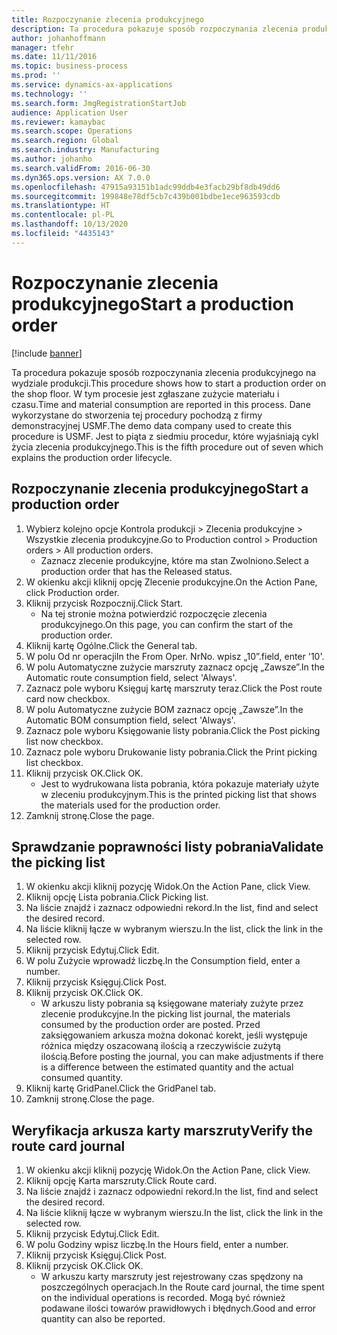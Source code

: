 ```yaml
---
title: Rozpoczynanie zlecenia produkcyjnego
description: Ta procedura pokazuje sposób rozpoczynania zlecenia produkcyjnego na wydziale produkcji.
author: johanhoffmann
manager: tfehr
ms.date: 11/11/2016
ms.topic: business-process
ms.prod: ''
ms.service: dynamics-ax-applications
ms.technology: ''
ms.search.form: JmgRegistrationStartJob
audience: Application User
ms.reviewer: kamaybac
ms.search.scope: Operations
ms.search.region: Global
ms.search.industry: Manufacturing
ms.author: johanho
ms.search.validFrom: 2016-06-30
ms.dyn365.ops.version: AX 7.0.0
ms.openlocfilehash: 47915a93151b1adc99ddb4e3facb29bf8db49dd6
ms.sourcegitcommit: 199848e78df5cb7c439b001bdbe1ece963593cdb
ms.translationtype: HT
ms.contentlocale: pl-PL
ms.lasthandoff: 10/13/2020
ms.locfileid: "4435143"
---
```

# <a name="start-a-production-order"></a><span data-ttu-id="1ff18-103">Rozpoczynanie zlecenia produkcyjnego</span><span class="sxs-lookup"><span data-stu-id="1ff18-103">Start a production order</span></span>

[!include [banner](../../includes/banner.md)]

<span data-ttu-id="1ff18-104">Ta procedura pokazuje sposób rozpoczynania zlecenia produkcyjnego na wydziale produkcji.</span><span class="sxs-lookup"><span data-stu-id="1ff18-104">This procedure shows how to start a production order on the shop floor.</span></span> <span data-ttu-id="1ff18-105">W tym procesie jest zgłaszane zużycie materiału i czasu.</span><span class="sxs-lookup"><span data-stu-id="1ff18-105">Time and material consumption are reported in this process.</span></span> <span data-ttu-id="1ff18-106">Dane wykorzystane do stworzenia tej procedury pochodzą z firmy demonstracyjnej USMF.</span><span class="sxs-lookup"><span data-stu-id="1ff18-106">The demo data company used to create this procedure is USMF.</span></span> <span data-ttu-id="1ff18-107">Jest to piąta z siedmiu procedur, które wyjaśniają cykl życia zlecenia produkcyjnego.</span><span class="sxs-lookup"><span data-stu-id="1ff18-107">This is the fifth procedure out of seven which explains the production order lifecycle.</span></span>


## <a name="start-a-production-order"></a><span data-ttu-id="1ff18-108">Rozpoczynanie zlecenia produkcyjnego</span><span class="sxs-lookup"><span data-stu-id="1ff18-108">Start a production order</span></span>
1. <span data-ttu-id="1ff18-109">Wybierz kolejno opcje Kontrola produkcji > Zlecenia produkcyjne > Wszystkie zlecenia produkcyjne.</span><span class="sxs-lookup"><span data-stu-id="1ff18-109">Go to Production control > Production orders > All production orders.</span></span>
    * <span data-ttu-id="1ff18-110">Zaznacz zlecenie produkcyjne, które ma stan Zwolniono.</span><span class="sxs-lookup"><span data-stu-id="1ff18-110">Select a production order that has the Released status.</span></span>  
2. <span data-ttu-id="1ff18-111">W okienku akcji kliknij opcję Zlecenie produkcyjne.</span><span class="sxs-lookup"><span data-stu-id="1ff18-111">On the Action Pane, click Production order.</span></span>
3. <span data-ttu-id="1ff18-112">Kliknij przycisk Rozpocznij.</span><span class="sxs-lookup"><span data-stu-id="1ff18-112">Click Start.</span></span>
    * <span data-ttu-id="1ff18-113">Na tej stronie można potwierdzić rozpoczęcie zlecenia produkcyjnego.</span><span class="sxs-lookup"><span data-stu-id="1ff18-113">On this page, you can confirm the start of the production order.</span></span>  
4. <span data-ttu-id="1ff18-114">Kliknij kartę Ogólne.</span><span class="sxs-lookup"><span data-stu-id="1ff18-114">Click the General tab.</span></span>
5. <span data-ttu-id="1ff18-115">W polu Od nr operacji</span><span class="sxs-lookup"><span data-stu-id="1ff18-115">In the From Oper.</span></span> <span data-ttu-id="1ff18-116">Nr</span><span class="sxs-lookup"><span data-stu-id="1ff18-116">No.</span></span> <span data-ttu-id="1ff18-117">wpisz „10”.</span><span class="sxs-lookup"><span data-stu-id="1ff18-117">field, enter '10'.</span></span>
6. <span data-ttu-id="1ff18-118">W polu Automatyczne zużycie marszruty zaznacz opcję „Zawsze”.</span><span class="sxs-lookup"><span data-stu-id="1ff18-118">In the Automatic route consumption field, select 'Always'.</span></span>
7. <span data-ttu-id="1ff18-119">Zaznacz pole wyboru Księguj kartę marszruty teraz.</span><span class="sxs-lookup"><span data-stu-id="1ff18-119">Click the Post route card now checkbox.</span></span>
8. <span data-ttu-id="1ff18-120">W polu Automatyczne zużycie BOM zaznacz opcję „Zawsze”.</span><span class="sxs-lookup"><span data-stu-id="1ff18-120">In the Automatic BOM consumption field, select 'Always'.</span></span>
9. <span data-ttu-id="1ff18-121">Zaznacz pole wyboru Księgowanie listy pobrania.</span><span class="sxs-lookup"><span data-stu-id="1ff18-121">Click the Post picking list now checkbox.</span></span>
10. <span data-ttu-id="1ff18-122">Zaznacz pole wyboru Drukowanie listy pobrania.</span><span class="sxs-lookup"><span data-stu-id="1ff18-122">Click the Print picking list checkbox.</span></span>
11. <span data-ttu-id="1ff18-123">Kliknij przycisk OK.</span><span class="sxs-lookup"><span data-stu-id="1ff18-123">Click OK.</span></span>
    * <span data-ttu-id="1ff18-124">Jest to wydrukowana lista pobrania, która pokazuje materiały użyte w zleceniu produkcyjnym.</span><span class="sxs-lookup"><span data-stu-id="1ff18-124">This is the printed picking list that shows the materials used for the production order.</span></span>  
12. <span data-ttu-id="1ff18-125">Zamknij stronę.</span><span class="sxs-lookup"><span data-stu-id="1ff18-125">Close the page.</span></span>

## <a name="validate-the-picking-list"></a><span data-ttu-id="1ff18-126">Sprawdzanie poprawności listy pobrania</span><span class="sxs-lookup"><span data-stu-id="1ff18-126">Validate the picking list</span></span>
1. <span data-ttu-id="1ff18-127">W okienku akcji kliknij pozycję Widok.</span><span class="sxs-lookup"><span data-stu-id="1ff18-127">On the Action Pane, click View.</span></span>
2. <span data-ttu-id="1ff18-128">Kliknij opcję Lista pobrania.</span><span class="sxs-lookup"><span data-stu-id="1ff18-128">Click Picking list.</span></span>
3. <span data-ttu-id="1ff18-129">Na liście znajdź i zaznacz odpowiedni rekord.</span><span class="sxs-lookup"><span data-stu-id="1ff18-129">In the list, find and select the desired record.</span></span>
4. <span data-ttu-id="1ff18-130">Na liście kliknij łącze w wybranym wierszu.</span><span class="sxs-lookup"><span data-stu-id="1ff18-130">In the list, click the link in the selected row.</span></span>
5. <span data-ttu-id="1ff18-131">Kliknij przycisk Edytuj.</span><span class="sxs-lookup"><span data-stu-id="1ff18-131">Click Edit.</span></span>
6. <span data-ttu-id="1ff18-132">W polu Zużycie wprowadź liczbę.</span><span class="sxs-lookup"><span data-stu-id="1ff18-132">In the Consumption field, enter a number.</span></span>
7. <span data-ttu-id="1ff18-133">Kliknij przycisk Księguj.</span><span class="sxs-lookup"><span data-stu-id="1ff18-133">Click Post.</span></span>
8. <span data-ttu-id="1ff18-134">Kliknij przycisk OK.</span><span class="sxs-lookup"><span data-stu-id="1ff18-134">Click OK.</span></span>
    * <span data-ttu-id="1ff18-135">W arkuszu listy pobrania są księgowane materiały zużyte przez zlecenie produkcyjne.</span><span class="sxs-lookup"><span data-stu-id="1ff18-135">In the picking list journal, the materials consumed by the production order are posted.</span></span> <span data-ttu-id="1ff18-136">Przed zaksięgowaniem arkusza można dokonać korekt, jeśli występuje różnica między oszacowaną ilością a rzeczywiście zużytą ilością.</span><span class="sxs-lookup"><span data-stu-id="1ff18-136">Before posting the journal, you can make adjustments if there is a difference between the estimated quantity and the actual consumed quantity.</span></span>  
9. <span data-ttu-id="1ff18-137">Kliknij kartę GridPanel.</span><span class="sxs-lookup"><span data-stu-id="1ff18-137">Click the GridPanel tab.</span></span>
10. <span data-ttu-id="1ff18-138">Zamknij stronę.</span><span class="sxs-lookup"><span data-stu-id="1ff18-138">Close the page.</span></span>

## <a name="verify-the-route-card-journal"></a><span data-ttu-id="1ff18-139">Weryfikacja arkusza karty marszruty</span><span class="sxs-lookup"><span data-stu-id="1ff18-139">Verify the route card journal</span></span>
1. <span data-ttu-id="1ff18-140">W okienku akcji kliknij pozycję Widok.</span><span class="sxs-lookup"><span data-stu-id="1ff18-140">On the Action Pane, click View.</span></span>
2. <span data-ttu-id="1ff18-141">Kliknij opcję Karta marszruty.</span><span class="sxs-lookup"><span data-stu-id="1ff18-141">Click Route card.</span></span>
3. <span data-ttu-id="1ff18-142">Na liście znajdź i zaznacz odpowiedni rekord.</span><span class="sxs-lookup"><span data-stu-id="1ff18-142">In the list, find and select the desired record.</span></span>
4. <span data-ttu-id="1ff18-143">Na liście kliknij łącze w wybranym wierszu.</span><span class="sxs-lookup"><span data-stu-id="1ff18-143">In the list, click the link in the selected row.</span></span>
5. <span data-ttu-id="1ff18-144">Kliknij przycisk Edytuj.</span><span class="sxs-lookup"><span data-stu-id="1ff18-144">Click Edit.</span></span>
6. <span data-ttu-id="1ff18-145">W polu Godziny wpisz liczbę.</span><span class="sxs-lookup"><span data-stu-id="1ff18-145">In the Hours field, enter a number.</span></span>
7. <span data-ttu-id="1ff18-146">Kliknij przycisk Księguj.</span><span class="sxs-lookup"><span data-stu-id="1ff18-146">Click Post.</span></span>
8. <span data-ttu-id="1ff18-147">Kliknij przycisk OK.</span><span class="sxs-lookup"><span data-stu-id="1ff18-147">Click OK.</span></span>
    * <span data-ttu-id="1ff18-148">W arkuszu karty marszruty jest rejestrowany czas spędzony na poszczególnych operacjach.</span><span class="sxs-lookup"><span data-stu-id="1ff18-148">In the Route card journal, the time spent on the individual operations is recorded.</span></span> <span data-ttu-id="1ff18-149">Mogą być również podawane ilości towarów prawidłowych i błędnych.</span><span class="sxs-lookup"><span data-stu-id="1ff18-149">Good and error quantity can also be reported.</span></span>  
